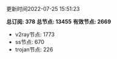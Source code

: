 更新时间2022-07-25 15:51:23

**总订阅: 378**
**总节点: 13455**
**有效节点: 2669**
- v2ray节点: 1773
- ss节点: 670
- trojan节点: 226
